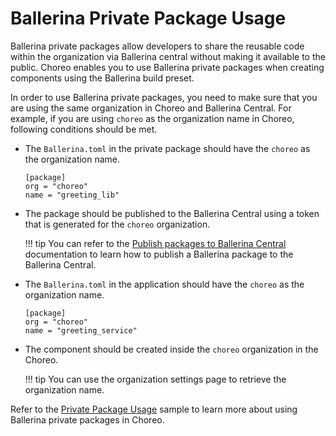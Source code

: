 # Ballerina Private Package Usage

Ballerina private packages allow developers to share the reusable code within the organization via Ballerina central without making it available to the public.
Choreo enables you to use Ballerina private packages when creating components using the Ballerina build preset.

In order to use Ballerina private packages, you need to make sure that you are using the same organization in Choreo and Ballerina Central.
For example, if you are using `choreo` as the organization name in Choreo, following conditions should be met. 

- The `Ballerina.toml` in the private package should have the `choreo` as the organization name.
    ```
    [package]
    org = "choreo"
    name = "greeting_lib"
    ```
- The package should be published to the Ballerina Central using a token that is generated for the `choreo` organization.

    !!! tip
        You can refer to the [Publish packages to Ballerina Central](https://ballerina.io/learn/publish-packages-to-ballerina-central/) documentation to learn how to publish a Ballerina package to the Ballerina Central.
    

- The `Ballerina.toml` in the application should have the `choreo` as the organization name.
    ```
    [package]
    org = "choreo"
    name = "greeting_service"
    ```
- The component should be created inside the `choreo` organization in the Choreo.

    !!! tip
        You can use the organization settings page to retrieve the organization name.



Refer to the [Private Package Usage](https://github.com/wso2/choreo-sample-apps/tree/main/ballerina/private-package-usage) sample to learn more about using Ballerina private packages in Choreo.
